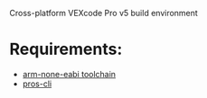 Cross-platform VEXcode Pro v5 build environment

# Requirements:
* [arm-none-eabi toolchain](https://developer.arm.com/downloads/-/arm-gnu-toolchain-downloads)
* [pros-cli](https://github.com/purduesigbots/pros-cli)

